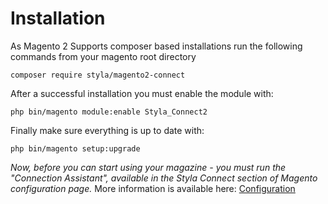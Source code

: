 # Installation

As Magento 2 Supports composer based installations run
the following commands from your magento root directory
 
`composer require styla/magento2-connect`

After a successful installation you must enable the module with:

`php bin/magento module:enable Styla_Connect2`

Finally make sure everything is up to date with:

`php bin/magento setup:upgrade`

*Now, before you can start using your magazine - you must run the "Connection Assistant", available in the Styla Connect section of Magento configuration page.*
More information is available here: [Configuration](configuration.md)